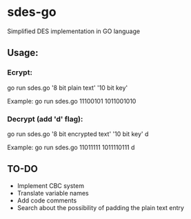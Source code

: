 # sdes-go
Simplified DES implementation in GO language

## Usage: 
### Ecrypt:
go run sdes.go '8 bit plain text' '10 bit key'

Example: go run sdes.go 11100101 1011001010
       
### Decrypt (add 'd' flag):
go run sdes.go '8 bit encrypted text' '10 bit key' d

Example: go run sdes.go 11011111 1011110111 d

## TO-DO
- Implement CBC system
- Translate variable names
- Add code comments
- Search about the possibility of padding the plain text entry
         
